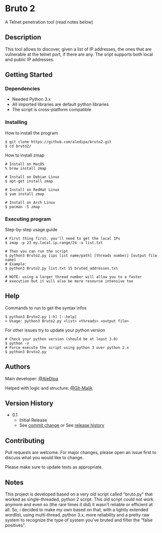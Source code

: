 # Bruto 2

A Telnet penetration tool
(read notes below)

## Description

This tool allows to discover, given a list of IP addresses, the ones that are
vulnerable at the telnet port, if there are any.
The sript supports both local and public IP addresses.


## Getting Started

### Dependencies

* Needed Python 3.x
* All imported libraries are default python libraries
* The script is cross-platform compatible

### Installing

How to install the program
 ```
 $ git clone https://github.com/aledipa/bruto2.git
 $ cd bruto2/
 ```
How to install zmap
```
# Install on MacOS
% brew install zmap

# Install on Debian Linux
$ apt-get install zmap

# Install on RedHat Linux
$ yum install zmap

# Install on Arch Linux
$ pacman -S zmap
```

### Executing program
 
Step-by-step usage guide
```
# First thing first, you'll need to get the local IPs
$ zmap -p 23 my.local.ip.range/24 -o list.txt

# Then you can run the script
$ python3 Bruto2.py [ips list name/path] [threads number] [output file name]
# Example:
$ python3 Bruto2.py list.txt 15 bruted_addresses.txt

# NOTE: using a larger thread number will allow you to a faster 
# execution but it will also be more resource intensive too
```

## Help

Commands to run to get the syntax infos
```
$ python3 Bruto2.py [-h] [--help]
> Usage: python3 Bruto2.py <list> <threads> <output file>
```
For other issues try to update your python version
```
# Check your python version (should be at least 3.0)
$ python -v
# Force execute the script using python 3 over python 2.x
$ python3 Bruto2.py
```

## Authors

Main developer: [@AleDipa](https://github.com/aledipa)

Helped with logic and structure: [@Git-Malik](https://github.com/git-malik)

## Version History

* 0.1
    * Initial Release
    * See [commit change](https://github.com/aledipa/bruto2/commits/main) or See [release history](https://github.com/aledipa/bruto2/releases)

## Contributing
Pull requests are welcome. For major changes, please open an issue first to discuss what you would like to change.

Please make sure to update tests as appropriate.

## Notes
This project is developed based on a very old script called "bruto.py" that worked
as single-threaded, python 2 script. This old script could not work anymore and even so (the rare times it did)
it wasn't reliable or efficient at all. So, i decided to make my own based on that, with a lightly extended wordlist, using multi-thread, python 3.x, more reliability and a pretty raw system to recognize the type of system you've bruted and filter the "false positives".
